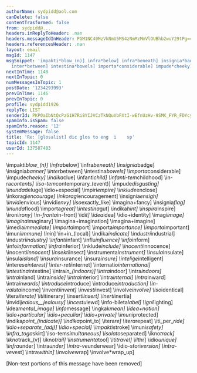 ```yaml
---
authorName: sydpidd@aol.com
canDelete: false
contentTrasformed: false
from: sydpidd@...
headers.inReplyToHeader: .nan
headers.messageIdInHeader: PGM1NC40MzVkNmU5MS4zNmMzMmVlOUBhb2wuY29tPg==
headers.referencesHeader: .nan
layout: email
msgId: 1147
msgSnippet: 'impakti*blow_(n)] infra*below] infra*beneath] insignia*badge] insignia*banner]
  inter*between] intestina*bowels] importa*considerable] impude*cheeky] '
nextInTime: 1148
nextInTopic: 0
numMessagesInTopic: 1
postDate: '1234293993'
prevInTime: 1146
prevInTopic: 0
profile: sydpidd1926
replyTo: LIST
senderId: PKP0aIbNtQcPzG1H7Ri8YIJVCzTkNQuVbFXtI-wEfnUzHv-9SMK_FYR_FDYcy6zOL1iTpB3c
spamInfo.isSpam: false
spamInfo.reason: '12'
systemMessage: false
title: 'Re: [glosalist] dic glos to eng  i    sp'
topicId: 1147
userId: 137587403
---
```


\impakti*blow_(n)]
\infra*below]
\infra*beneath]
\insignia*badge]
\insignia*banner]
\inter*between]
\intestina*bowels]
\importa*considerable]
\impude*cheeky]
\indika*clue]
\infanti*child]
\infanti-tem*childhood]
\in-ra*contents]
\iso-tem*contemporary_(event)]
\impude*disgusting]
\inunda*deluge]
\idio+especial]
\impiri*empire]
\inklude*enclose]
\inkoragi*encourage]
\inkoragi*encouragement]
\insignia*ensigh]
\invidi*envious]
\invidi*envy]
\iso*exactly_like]
\imagina+fancy]
\insignia*flag]
\inunda*flood]
\importa*great]
\intestina*gut]
\indika*hint]
\inspira*inspire]
\ironi*irony]
\in-fronta*in-front]
\id*it]
\idea*idea]
\idio+identity]
\imagi*image]
\imagina*imaginary]
\imagina+imagination]
\imagina+imagine]
\imedia*immediate]
\importa*import]
\importa*importance]
\importa*important]
\imuni*immune]
\in*in]
\in+in_(local)]
\indika*indicate]
\industri*industrial]
\industri*industry]
\infanti*infant]
\influ*influence]
\info*inform]
\info*information]
\infra*inferior]
\inklude*include]
\inocenti*innocence]
\inocenti*innocent]
\insekti*insect]
\instrumenta*instrument]
\insula*insulate]
\insula*island]
\insura*insurance]
\insura*insure]
\intelige*intelligent]
\interese*interest]
\inter-reti*internet]
\internatio*international]
\intestina*intestine]
\intra*in_(indoors)]
\intra*indoor]
\intra*indoors]
\intra*inland]
\intra*inside]
\intra*interior]
\intra*internal]
\intra*inward]
\intra*inwards]
\introduce*introduce]
\introduce*introduction]
\in-valuta*income]
\inventi*invent]
\investi*invest]
\involve*involve]
\iso*identical]
\itera*iterate]
\iti*itinerary]
\inserti*insert]
\inerti*inertia]
\invidi*jealous__jealousy]
\incestu*lewd]
\info-bileta*label]
\igni*lighting]
\idea*mental_image]
\info*message]
\ingkak*mean]
\idea+notion]
\idio+particular]
\idio+peculiar]
\idio+private]
\imuni*protected]
\indika*point_(indicate)]
\indika*point_to]
\itera*re]
\itera*repeat]
\iti_per_*ride]
\idio+separate_(adj)]
\idio+special]
\impakti*stroke]
\imuni*safety]
\infra_toga*skirt]
\iso-tem*simultaneous]
\isolato*separated]
\ikno*track]
\ikno*track_(v)]
\ikno*trail]
\instrumenta*tool]
\iti*travel]
\il*thr]
\idio*unique]
\infra*under]
\intra*under]
\intra-ve*underwear]
\idio-stori*version]
\intra-ve*vest]
\intra*within]
\involve*wrap]
\involve*wrap_up]



[Non-text portions of this message have been removed]


